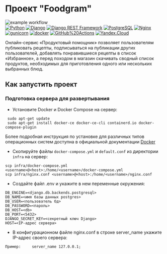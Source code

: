 # Проект "Foodgram"

![example workflow](https://github.com/btcirk/foodgram-project-react/actions/workflows/foodgram_workflow.yml/badge.svg)  
[![Python](https://img.shields.io/badge/-Python-464646?style=flat-square&logo=Python)](https://www.python.org/)
[![Django](https://img.shields.io/badge/-Django-464646?style=flat-square&logo=Django)](https://www.djangoproject.com/)
[![Django REST Framework](https://img.shields.io/badge/-Django%20REST%20Framework-464646?style=flat-square&logo=Django%20REST%20Framework)](https://www.django-rest-framework.org/)
[![PostgreSQL](https://img.shields.io/badge/-PostgreSQL-464646?style=flat-square&logo=PostgreSQL)](https://www.postgresql.org/)
[![Nginx](https://img.shields.io/badge/-NGINX-464646?style=flat-square&logo=NGINX)](https://nginx.org/ru/)
[![gunicorn](https://img.shields.io/badge/-gunicorn-464646?style=flat-square&logo=gunicorn)](https://gunicorn.org/)
[![docker](https://img.shields.io/badge/-Docker-464646?style=flat-square&logo=docker)](https://www.docker.com/)
[![GitHub%20Actions](https://img.shields.io/badge/-GitHub%20Actions-464646?style=flat-square&logo=GitHub%20actions)](https://github.com/features/actions)
[![Yandex.Cloud](https://img.shields.io/badge/-Yandex.Cloud-464646?style=flat-square&logo=Yandex.Cloud)](https://cloud.yandex.ru/)

Онлайн-сервис «Продуктовый помощник» позволяет пользователям публиковать рецепты, подписываться на публикации других пользователей, добавлять понравившиеся рецепты в список «Избранное», а перед походом в магазин скачивать сводный список продуктов, необходимых для приготовления одного или нескольких выбранных блюд.

## Как запустить проект

### Подготовка сервера для развертывания 

- Установите Docker и Docker Compose на сервер:
```
 sudo apt-get update
 sudo apt-get install docker-ce docker-ce-cli containerd.io docker-compose-plugin
 ```
 Более подробная инструкция по установке для различных типов операционных систем доступна в официальной документации [Docker](https://docs.docker.com/compose/install/)

 - Скопируйте файлы `docker-compose.yml` и `default.conf` из директории `infra` на сервер:
 ```
 scp infra/docker-compose.yml <username>@<host>:/home/<username>/docker-compose.yml
 scp infra/nginx.conf <username>@<host>:/home/<username>/nginx.conf
 ```

- Создайте файл .env и укажите в нем переменные окружения:
```
DB_ENGINE=<django.db.backends.postgresql>
DB_NAME=<имя базы данных postgres>
DB_USER=<пользователь бд>
DB_PASSWORD=<пароль>
DB_HOST=<db>
DB_PORT=<5432>
DJANGO_SECRET_KEY=<секретный ключ Django>
HOST=<IP-адрес сервера>
```

- В конфигурационном файле nginx.conf в строке server_name укажите IP-адрес своего сервера:
```
Пример:     server_name 127.0.0.1;
```



